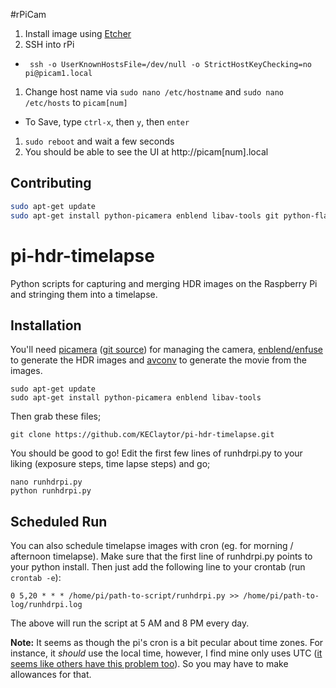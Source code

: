 #rPiCam
1. Install image using [Etcher](https://etcher.io/)
1. SSH into rPi
  * ` ssh -o UserKnownHostsFile=/dev/null -o StrictHostKeyChecking=no pi@picam1.local`
1. Change host name via `sudo nano /etc/hostname` and `sudo nano /etc/hosts` to `picam[num]`
  * To Save, type `ctrl-x`, then `y`, then `enter`
1. `sudo reboot` and wait a few seconds
1. You should be able to see the UI at http://picam[num].local


## Contributing
```sh
sudo apt-get update
sudo apt-get install python-picamera enblend libav-tools git python-flask uwsgi
```


pi-hdr-timelapse
================

Python scripts for capturing and merging HDR images on the Raspberry Pi and stringing them into a timelapse.


Installation
------------
You'll need [picamera](https://pypi.python.org/pypi/picamera/) ([git source](https://github.com/waveform80/picamera/)) for managing the camera, [enblend/enfuse](http://enblend.sourceforge.net/) to generate the HDR images and [avconv](https://libav.org/avconv.html) to generate the movie from the images.
```
sudo apt-get update
sudo apt-get install python-picamera enblend libav-tools
```
Then grab these files;
```
git clone https://github.com/KEClaytor/pi-hdr-timelapse.git
```
You should be good to go! Edit the first few lines of runhdrpi.py to your liking (exposure steps, time lapse steps) and go;
```
nano runhdrpi.py
python runhdrpi.py
```

Scheduled Run
-------------
You can also schedule timelapse images with cron (eg. for morning / afternoon timelapse). Make sure that the first line of runhdrpi.py points to your python install. Then just add the following line to your crontab (run `crontab -e`):

```
0 5,20 * * * /home/pi/path-to-script/runhdrpi.py >> /home/pi/path-to-log/runhdrpi.log
```
The above will run the script at 5 AM and 8 PM every day.

**Note:** It seems as though the pi's cron is a bit pecular about time zones. For instance, it _should_ use the local time, however, I find mine only uses UTC ([it seems like others have this problem too](http://www.raspberrypi.org/forums/viewtopic.php?t=70809&p=514956)). So you may have to make allowances for that.
